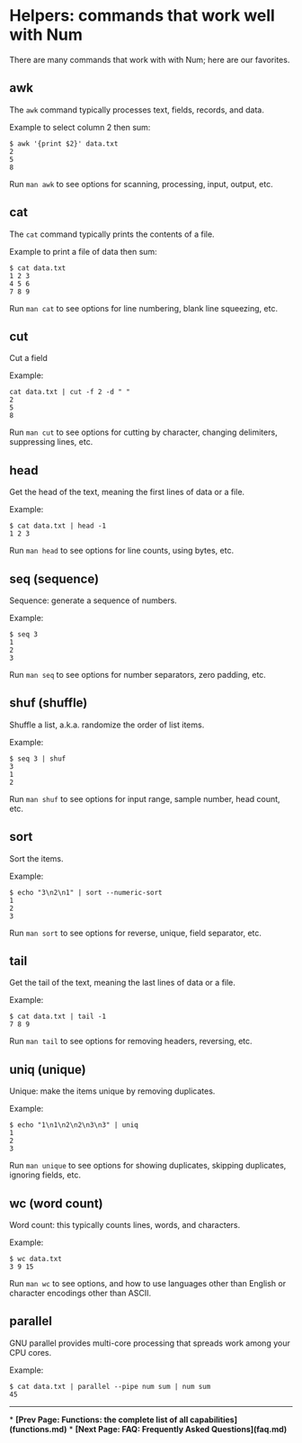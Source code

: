 # Helpers: commands that work well with Num

There are many commands that work with with Num; here are our favorites.


## awk

The `awk` command typically processes text, fields, records, and data.

Example to select column 2 then sum:

    $ awk '{print $2}' data.txt
    2
    5
    8

Run `man awk` to see options for scanning, processing, input, output, etc.


## cat

The `cat` command typically prints the contents of a file.

Example to print a file of data then sum:

    $ cat data.txt
    1 2 3
    4 5 6
    7 8 9

Run `man cat` to see options for line numbering, blank line squeezing, etc.


## cut

Cut a field

Example:

    cat data.txt | cut -f 2 -d " "
    2
    5
    8

Run `man cut` to see options for cutting by character, changing delimiters, suppressing lines, etc.


## head

Get the head of the text, meaning the first lines of data or a file.

Example:

    $ cat data.txt | head -1
    1 2 3

Run `man head` to see options for line counts, using bytes, etc.


## seq (sequence)

Sequence: generate a sequence of numbers.

Example:

    $ seq 3
    1
    2
    3

Run `man seq` to see options for number separators, zero padding, etc.


## shuf (shuffle)

Shuffle a list, a.k.a. randomize the order of list items.

Example:

    $ seq 3 | shuf
    3
    1
    2

Run `man shuf` to see options for input range, sample number, head count, etc.


## sort

Sort the items.

Example:

    $ echo "3\n2\n1" | sort --numeric-sort
    1
    2
    3

Run `man sort` to see options for reverse, unique, field separator, etc.


## tail

Get the tail of the text, meaning the last lines of data or a file.

Example:

    $ cat data.txt | tail -1
    7 8 9

Run `man tail` to see options for removing headers, reversing, etc.


## uniq (unique)

Unique: make the items unique by removing duplicates.

Example:

    $ echo "1\n1\n2\n2\n3\n3" | uniq
    1
    2
    3

Run `man unique` to see options for showing duplicates, skipping duplicates, ignoring fields, etc.


## wc (word count)

Word count: this typically counts lines, words, and characters.

Example:

    $ wc data.txt
    3 9 15

Run `man wc` to see options, and how to use languages other than English or character encodings other than ASCII.


## parallel

GNU parallel provides multi-core processing that spreads work among your CPU cores.

Example:

    $ cat data.txt | parallel --pipe num sum | num sum
    45


<p><hr><nav>
* <b>[Prev Page: Functions: the complete list of all capabilities](functions.md)</b>
* <b>[Next Page: FAQ: Frequently Asked Questions](faq.md)</b>
</nav>
